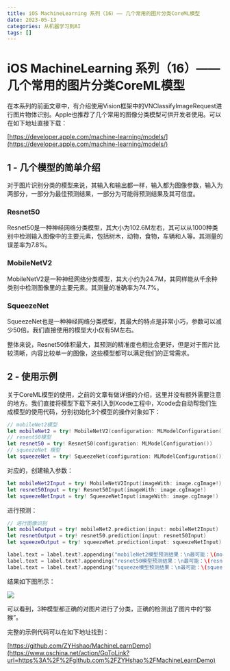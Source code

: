 ```yaml
---
title: iOS MachineLearning 系列（16）—— 几个常用的图片分类CoreML模型
date: 2023-05-13
categories: 从机器学习到AI
tags: []
---
```

# iOS MachineLearning 系列（16）—— 几个常用的图片分类CoreML模型

在本系列的前面文章中，有介绍使用Vision框架中的VNClassifyImageRequest进行图片物体识别。Apple也推荐了几个常用的图像分类模型可供开发者使用。可以在如下地址直接下载：

[https://developer.apple.com/machine-learning/models/](https://developer.apple.com/machine-learning/models/)

## 1 - 几个模型的简单介绍

对于图片识别分类的模型来说，其输入和输出都一样，输入都为图像参数，输入为两部分，一部分为最佳预测结果，一部分为可能得预测结果及其可信度。

### Resnet50

Resnet50是一种神经网络分类模型，其大小为102.6M左右，其可以从1000种类别中检测输入图像中的主要元素，包括树木，动物，食物，车辆和人等。其测量的误差率为7.8%。

### MobileNetV2

MobileNetV2是一种神经网络分类模型，其大小约为24.7M，其同样能从千余种类别中检测图像里的主要元素。其测量的准确率为74.7%。

### SqueezeNet

SqueezeNet也是一种神经网络分类模型，其最大的特点是非常小巧，参数可以减少50倍。我们直接使用的模型大小仅有5M左右。

整体来说，Resnet50体积最大，其预测的精准度也相比会更好，但是对于图片比较清晰，内容比较单一的图像，这些模型都可以满足我们的正常需求。

## 2 - 使用示例

关于CoreML模型的使用，之前的文章有做详细的介绍，这里并没有额外需要注意的地方。我们直接将模型下载下来引入到Xcode工程中，Xcode会自动帮我们生成模型的使用代码，分别初始化3个模型的操作对象如下：

```swift
// mobileNet2模型
let mobileNet2 = try! MobileNetV2(configuration: MLModelConfiguration())
// resent50模型
let resnet50 = try! Resnet50(configuration: MLModelConfiguration())
// squeezeNet 模型
let squeezeNet = try! SqueezeNet(configuration: MLModelConfiguration())
```

对应的，创建输入参数：

```swift
let mobileNet2Input = try! MobileNetV2Input(imageWith: image.cgImage!)
let resnet50Input = try! Resnet50Input(imageWith: image.cgImage!)
let squeezeNetInput = try! SqueezeNetInput(imageWith: image.cgImage!)
```

进行预测：

```swift
// 进行图像识别
let mobileOutput = try! mobileNet2.prediction(input: mobileNet2Input)
let resnetOutput = try! resnet50.prediction(input: resnet50Input)
let squeezeOutput = try! squeezeNet.prediction(input: squeezeNetInput)

label.text = label.text?.appending("mobileNet2模型预测结果：\n最可能：\(mobileOutput.classLabel)\n\n")
label.text = label.text?.appending("resnet50模型预测结果：\n最可能：\(resnetOutput.classLabel)\n\n")
label.text = label.text?.appending("squeeze模型预测结果：\n最可能：\(squeezeOutput.classLabel)\n\n")
```

结果如下图所示：

![](https://oscimg.oschina.net/oscnet/up-95fb7ae46d019122d1232c16e1b9470d3ab.png)

可以看到，3种模型都正确的对图片进行了分类，正确的检测出了图片中的“猕猴”。

完整的示例代码可以在如下地址找到：

[https://github.com/ZYHshao/MachineLearnDemo](https://www.oschina.net/action/GoToLink?url=https%3A%2F%2Fgithub.com%2FZYHshao%2FMachineLearnDemo)